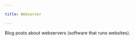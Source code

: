 ```yaml
---

title: Webserver

---
```


Blog posts about webservers (software that runs websites).

<!--more-->
